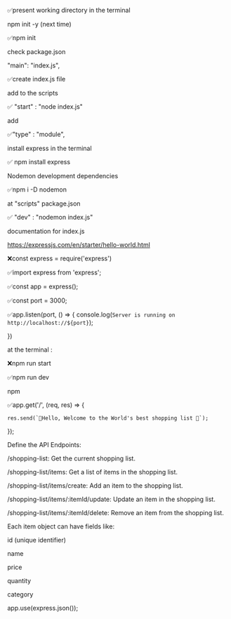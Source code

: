 ✅present working directory in the terminal 

npm init -y (next time)

✅npm init 

check package.json

"main": "index.js",

✅create index.js file


add to the scripts 

✅  "start" : "node index.js"


add 

✅"type" : "module",


install express in the terminal

✅ npm install express


Nodemon development dependencies

✅npm i -D nodemon

at "scripts" package.json

✅ "dev" : "nodemon index.js"

documentation for index.js

https://expressjs.com/en/starter/hello-world.html 

❌const express = require('express') 

✅import express from 'express';

✅const app = express();

✅const port = 3000;

✅app.listen(port, () => { 
    console.log(`Server is running on http://localhost://${port}`);


})



at the terminal :

❌npm run start

✅npm run dev

npm


✅app.get('/', (req, res) => {

    res.send(`🚀Hello, Welcome to the World's best shopping list 🛒`);

});





Define the API Endpoints:

/shopping-list: Get the current shopping list.

/shopping-list/items: Get a list of items in the shopping list.

/shopping-list/items/create: Add an item to the shopping list.

/shopping-list/items/:itemId/update: Update an item in the shopping list.

/shopping-list/items/:itemId/delete: Remove an item from the shopping list.


Each item object can have fields like:

id (unique identifier)

name

price

quantity

category


app.use(express.json());
